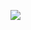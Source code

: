 ![](https://cdn.discordapp.com/attachments/1340255963730415626/1358361498048532560/Screenshot_20250406-162925_YouTube.png?ex=67f3903a&is=67f23eba&hm=e670178b81c657b30ab1a46d36838c528f0e0374fc894c75e7d0ffa249227eb3&)
